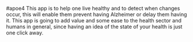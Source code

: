 #apoe4
This app is to help one live healthy and to detect when changes occur, this will enable them prevent having Alzheimer or delay them having it.
This app is going to add value and some ease to the health sector and humans in general, since having an idea of the state of your health is just one click away.